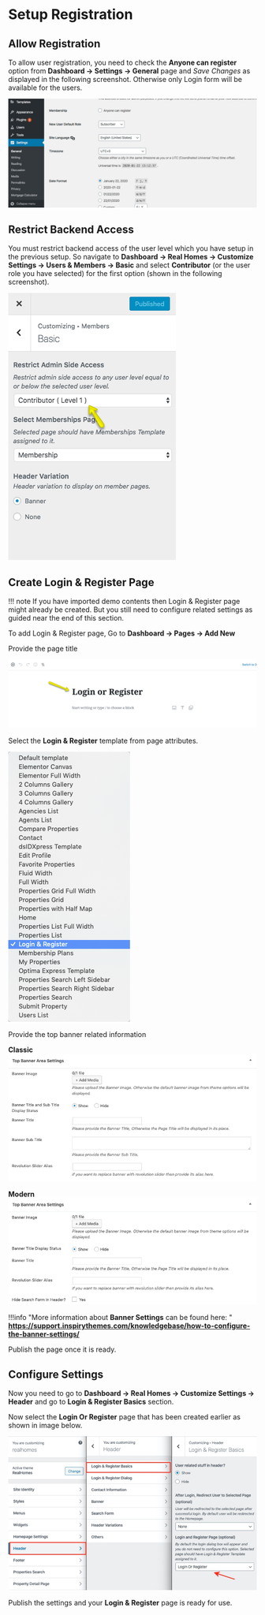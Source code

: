 # Setup Registration

## Allow Registration

To allow user registration, you need to check the **Anyone can register** option from **Dashboard → Settings → General** page and *Save Changes* as displayed in the following screenshot. Otherwise only Login form will be available for the users.

![Anyone can register](images/member-pages/anyone_can_register.gif)

## Restrict Backend Access

You must restrict backend access of the user level which you have setup in the previous setup. So navigate to **Dashboard → Real Homes → Customize Settings → Users & Members → Basic** and select **Contributor** (or the user role you have selected) for the first option (shown in the following screenshot).

![Login & Register Page Title](images/member-pages/restrict-backend-access.png)

## Create Login & Register Page

!!! note
    If you have imported demo contents then Login & Register page might already be created. But you still need to configure related settings as guided near the end of this section.

To add Login & Register page, Go to **Dashboard → Pages → Add New**

Provide the page title

![Login & Register Page Title](images/member-pages/login-register-page-title-gutenberg.png)

Select the **Login & Register** template from page attributes.
 
![Login & Register Template](images/member-pages/login-register-template.png)

Provide the top banner related information 

**Classic**
![Login & Register Banner Area Settings](images/add-content/top-banner-area-settings.png)

**Modern**
![Login & Register Banner Area Settings](images/add-content/top-banner-area-settings-mod.png)

!!!info "More information about **Banner Settings** can be found here: "
    **https://support.inspirythemes.com/knowledgebase/how-to-configure-the-banner-settings/**

Publish the page once it is ready.

## Configure Settings

Now you need to go to **Dashboard → Real Homes → Customize Settings -> Header** and go to **Login & Register Basics** section.

Now select the **Login Or Register** page that has been created earlier as shown in image below.

![Login & Register Customizer Settings](images/member-pages/customizer-login-modal-1.jpg)

Publish the settings and your **Login & Register** page is ready for use.